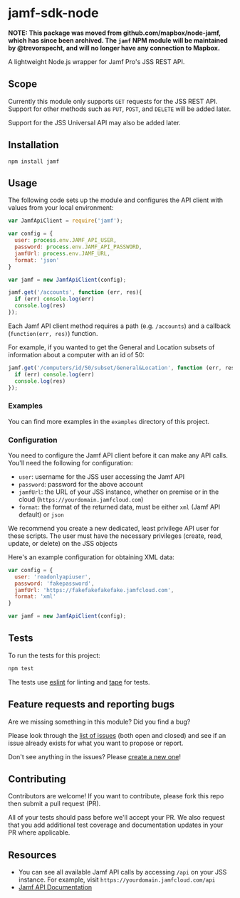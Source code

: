 # jamf-sdk-node

**NOTE: This package was moved from github.com/mapbox/node-jamf, which has since been archived. The `jamf` NPM module will be maintained by @trevorspecht, and will no longer have any connection to Mapbox.**


A lightweight Node.js wrapper for Jamf Pro's JSS REST API.

## Scope

Currently this module only supports `GET` requests for the JSS REST API. Support for other methods such as `PUT`, `POST`, and `DELETE` will be added later.

Support for the JSS Universal API may also be added later.

## Installation 

`npm install jamf`

## Usage

The following code sets up the module and configures the API client with values from your local environment:

```js
var JamfApiClient = require('jamf');

var config = {
  user: process.env.JAMF_API_USER,
  password: process.env.JAMF_API_PASSWORD,
  jamfUrl: process.env.JAMF_URL,
  format: 'json'
}

var jamf = new JamfApiClient(config);

jamf.get('/accounts', function (err, res){
  if (err) console.log(err)
  console.log(res)
});
```

Each Jamf API client method requires a path (e.g. `/accounts`) and a callback (`function(err, res)`) function.

For example, if you wanted to get the General and Location subsets of information about a computer with an id of 50:

```js
jamf.get('/computers/id/50/subset/General&Location', function (err, res){
  if (err) console.log(err)
  console.log(res)
});
```

### Examples

You can find more examples in the `examples` directory of this project.

### Configuration

You need to configure the Jamf API client before it can make any API calls. You'll need the following for configuration:

* `user`: username for the JSS user accessing the Jamf API
* `password`: password for the above account
* `jamfUrl`: the URL of your JSS instance, whether on premise or in the cloud (`https://yourdomain.jamfcloud.com`)
* `format`: the format of the returned data, must be either `xml` (Jamf API default) or `json`

We recommend you create a new dedicated, least privilege API user for these scripts. The user must have the necessary privileges (create, read, update, or delete) on the JSS objects

Here's an example configuration for obtaining XML data:

```js
var config = {
  user: 'readonlyapiuser',
  password: 'fakepassword',
  jamfUrl: 'https://fakefakefakefake.jamfcloud.com',
  format: 'xml'
}

var jamf = new JamfApiClient(config);
```

## Tests

To run the tests for this project:

```js
npm test
```

The tests use [eslint](http://eslint.org/) for linting and [tape](https://github.com/substack/tape) for tests.

## Feature requests and reporting bugs

Are we missing something in this module? Did you find a bug?

Please look through the [list of issues](https://github.com/mapbox/jamf-sdk-node/issues?utf8=%E2%9C%93&q=is%3Aissue) (both open and closed) and see if an issue already exists for what you want to propose or report.

Don't see anything in the issues? Please [create a new one](https://github.com/mapbox/jamf-sdk-node/issues/new)!

## Contributing

Contributors are welcome! If you want to contribute, please fork this repo then submit a pull request (PR).

All of your tests should pass before we'll accept your PR. We also request that you add additional test coverage and documentation updates in your PR where applicable.

## Resources

* You can see all available Jamf API calls by accessing `/api` on your JSS instance. For example, visit `https://yourdomain.jamfcloud.com/api`
* [Jamf API Documentation](https://developer.jamf.com/documentation)

